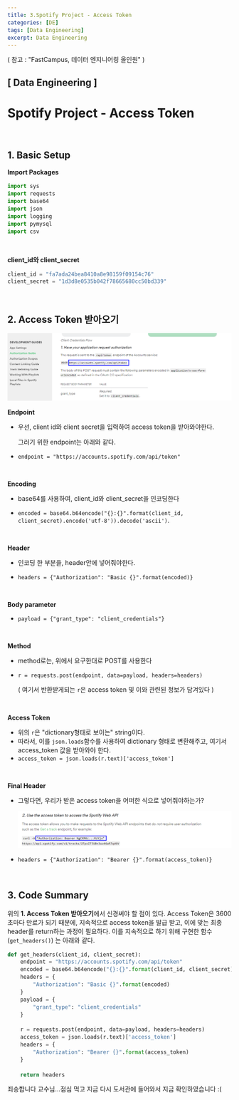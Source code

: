 ```yaml
---
title: 3.Spotify Project - Access Token
categories: [DE]
tags: [Data Engineering]
excerpt: Data Engineering
---
```


( 참고 : "FastCampus, 데이터 엔지니어링 올인원" )

## [ Data Engineering ]

# Spotify Project - Access Token

<br>

## 1. Basic Setup

**Import Packages**

```python
import sys
import requests
import base64
import json
import logging
import pymysql
import csv
```

<br>

**client_id와 client_secret**

```python
client_id = "fa7ada24bea8410a8e98159f09154c76"
client_secret = "1d3d8e0535b042f78665680cc50bd339"
```

<br>

## 2. Access Token 받아오기

![figure2](/assets/img/DE/de9.png)

**Endpoint**

- 우선, client id와 client secret을 입력하여 access token을 받아와야한다. 

  그러기 위한 endpoint는 아래와 같다.

- `endpoint = "https://accounts.spotify.com/api/token"`

<br>

**Encoding**

- base64를 사용하여, client_id와 client_secret을 인코딩한다

- `encoded = base64.b64encode("{}:{}".format(client_id, client_secret).encode('utf-8')).decode('ascii')`.

<br>

**Header**

- 인코딩 한 부분을, header안에 넣어줘야한다.

- `headers = {"Authorization": "Basic {}".format(encoded)}`

<br>

**Body parameter**

- `payload = {"grant_type": "client_credentials"}`

<br>

**Method**

- method로는, 위에서 요구한대로 POST를 사용한다

- `r = requests.post(endpoint, data=payload, headers=headers)`

  ( 여기서 반환받게되는 `r`은 access token 및 이와 관련된 정보가 담겨있다 )

<br>

**Access Token**

- 위의 `r`은 "dictionary형태로 보이는" string이다.
- 따라서, 이를 `json.loads`함수를 사용하여 dictionary 형태로 변환해주고, 여기서 access_token 값을 받아와야 한다.
- `access_token = json.loads(r.text)['access_token']`

<br>

**Final Header**

- 그렇다면, 우리가 받은 access token을 어떠한 식으로 넣어줘야하는가?

  ![figure2](/assets/img/DE/de10.png)

- `headers = {"Authorization": "Bearer {}".format(access_token)}`

<br>

## 3. Code Summary

위의 **1. Access Token 받아오기**에서 신경써야 할 점이 있다. Access Token은 3600초마다 만료가 되기 때문에, 지속적으로 access token을 발급 받고, 이에 맞는 최종 header를 return하는 과정이 필요하다. 이를 지속적으로 하기 위해 구현한 함수(`get_headers()`) 는 아래와 같다.

```python
def get_headers(client_id, client_secret):
    endpoint = "https://accounts.spotify.com/api/token"
    encoded = base64.b64encode("{}:{}".format(client_id, client_secret).encode('utf-8')).decode('ascii')
    headers = {
        "Authorization": "Basic {}".format(encoded)
    }
    payload = {
        "grant_type": "client_credentials"
    }

    r = requests.post(endpoint, data=payload, headers=headers)
    access_token = json.loads(r.text)['access_token']
    headers = {
        "Authorization": "Bearer {}".format(access_token)
    }

    return headers
```



죄송합니다 교수님...점심 먹고 지금 다시 도서관에 들어와서 지금 확인하였습니다 :( 



